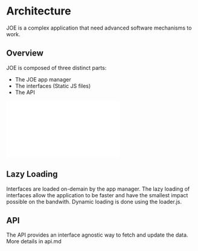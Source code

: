 # Architecture

JOE is a complex application that need advanced software mechanisms to work.

## Overview

JOE is composed of three distinct parts:
* The JOE app manager
* The interfaces (Static JS files)
* The API

![Architecture overview](overview.pdf)


## Lazy Loading

Interfaces are loaded on-demain by the app manager. The lazy loading
of interfaces allow the application to be faster and have the smallest
impact possible on the bandwith. Dynamic loading is done using the loader.js.

## API

The API provides an interface agnostic way to fetch and update the
data. More details in api.md
